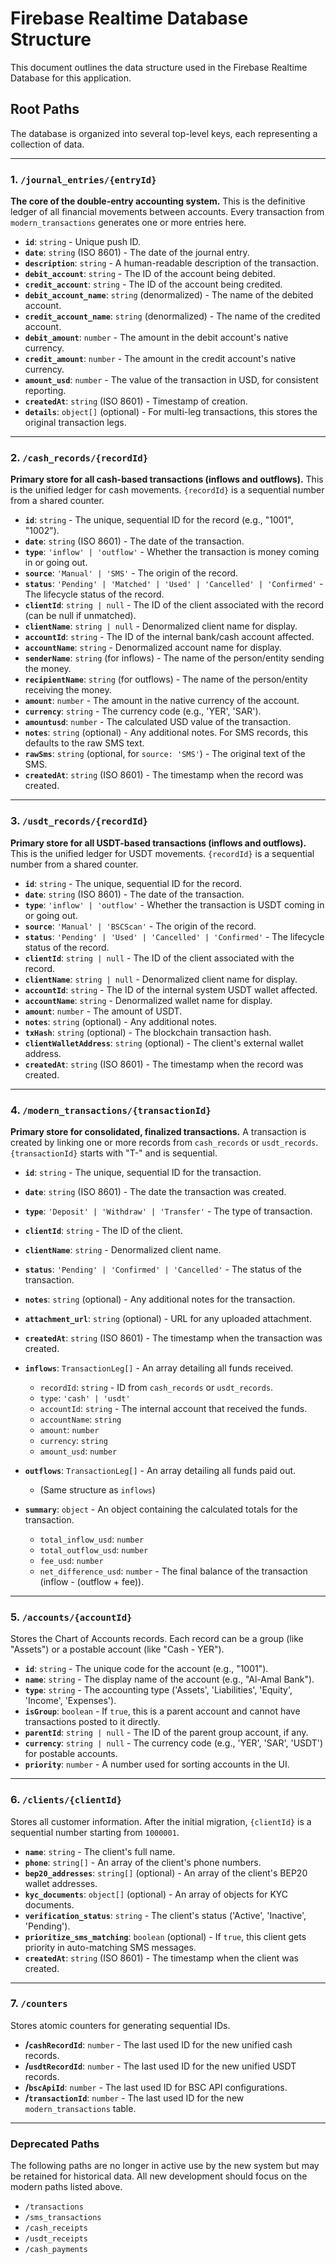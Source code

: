 
# Firebase Realtime Database Structure

This document outlines the data structure used in the Firebase Realtime Database for this application.

## Root Paths

The database is organized into several top-level keys, each representing a collection of data.

---

### 1. `/journal_entries/{entryId}`

**The core of the double-entry accounting system.** This is the definitive ledger of all financial movements between accounts. Every transaction from `modern_transactions` generates one or more entries here.

-   **`id`**: `string` - Unique push ID.
-   **`date`**: `string` (ISO 8601) - The date of the journal entry.
-   **`description`**: `string` - A human-readable description of the transaction.
-   **`debit_account`**: `string` - The ID of the account being debited.
-   **`credit_account`**: `string` - The ID of the account being credited.
-   **`debit_account_name`**: `string` (denormalized) - The name of the debited account.
-   **`credit_account_name`**: `string` (denormalized) - The name of the credited account.
-   **`debit_amount`**: `number` - The amount in the debit account's native currency.
-   **`credit_amount`**: `number` - The amount in the credit account's native currency.
-   **`amount_usd`**: `number` - The value of the transaction in USD, for consistent reporting.
-   **`createdAt`**: `string` (ISO 8601) - Timestamp of creation.
-   **`details`**: `object[]` (optional) - For multi-leg transactions, this stores the original transaction legs.

---

### 2. `/cash_records/{recordId}`

**Primary store for all cash-based transactions (inflows and outflows).** This is the unified ledger for cash movements. `{recordId}` is a sequential number from a shared counter.

-   **`id`**: `string` - The unique, sequential ID for the record (e.g., "1001", "1002").
-   **`date`**: `string` (ISO 8601) - The date of the transaction.
-   **`type`**: `'inflow' | 'outflow'` - Whether the transaction is money coming in or going out.
-   **`source`**: `'Manual' | 'SMS'` - The origin of the record.
-   **`status`**: `'Pending' | 'Matched' | 'Used' | 'Cancelled' | 'Confirmed'` - The lifecycle status of the record.
-   **`clientId`**: `string | null` - The ID of the client associated with the record (can be null if unmatched).
-   **`clientName`**: `string | null` - Denormalized client name for display.
-   **`accountId`**: `string` - The ID of the internal bank/cash account affected.
-   **`accountName`**: `string` - Denormalized account name for display.
-   **`senderName`**: `string` (for inflows) - The name of the person/entity sending the money.
-   **`recipientName`**: `string` (for outflows) - The name of the person/entity receiving the money.
-   **`amount`**: `number` - The amount in the native currency of the account.
-   **`currency`**: `string` - The currency code (e.g., 'YER', 'SAR').
-   **`amountusd`**: `number` - The calculated USD value of the transaction.
-   **`notes`**: `string` (optional) - Any additional notes. For SMS records, this defaults to the raw SMS text.
-   **`rawSms`**: `string` (optional, for `source: 'SMS'`) - The original text of the SMS.
-   **`createdAt`**: `string` (ISO 8601) - The timestamp when the record was created.

---

### 3. `/usdt_records/{recordId}`

**Primary store for all USDT-based transactions (inflows and outflows).** This is the unified ledger for USDT movements. `{recordId}` is a sequential number from a shared counter.

-   **`id`**: `string` - The unique, sequential ID for the record.
-   **`date`**: `string` (ISO 8601) - The date of the transaction.
-   **`type`**: `'inflow' | 'outflow'` - Whether the transaction is USDT coming in or going out.
-   **`source`**: `'Manual' | 'BSCScan'` - The origin of the record.
-   **`status`**: `'Pending' | 'Used' | 'Cancelled' | 'Confirmed'` - The lifecycle status of the record.
-   **`clientId`**: `string | null` - The ID of the client associated with the record.
-   **`clientName`**: `string | null` - Denormalized client name for display.
-   **`accountId`**: `string` - The ID of the internal system USDT wallet affected.
-   **`accountName`**: `string` - Denormalized wallet name for display.
-   **`amount`**: `number` - The amount of USDT.
-   **`notes`**: `string` (optional) - Any additional notes.
-   **`txHash`**: `string` (optional) - The blockchain transaction hash.
-   **`clientWalletAddress`**: `string` (optional) - The client's external wallet address.
-   **`createdAt`**: `string` (ISO 8601) - The timestamp when the record was created.

---

### 4. `/modern_transactions/{transactionId}`

**Primary store for consolidated, finalized transactions.** A transaction is created by linking one or more records from `cash_records` or `usdt_records`. `{transactionId}` starts with "T-" and is sequential.

-   **`id`**: `string` - The unique, sequential ID for the transaction.
-   **`date`**: `string` (ISO 8601) - The date the transaction was created.
-   **`type`**: `'Deposit' | 'Withdraw' | 'Transfer'` - The type of transaction.
-   **`clientId`**: `string` - The ID of the client.
-   **`clientName`**: `string` - Denormalized client name.
-   **`status`**: `'Pending' | 'Confirmed' | 'Cancelled'` - The status of the transaction.
-   **`notes`**: `string` (optional) - Any additional notes for the transaction.
-   **`attachment_url`**: `string` (optional) - URL for any uploaded attachment.
-   **`createdAt`**: `string` (ISO 8601) - The timestamp when the transaction was created.

-   **`inflows`**: `TransactionLeg[]` - An array detailing all funds received.
    -   `recordId`: `string` - ID from `cash_records` or `usdt_records`.
    -   `type`: `'cash' | 'usdt'`
    -   `accountId`: `string` - The internal account that received the funds.
    -   `accountName`: `string`
    -   `amount`: `number`
    -   `currency`: `string`
    -   `amount_usd`: `number`

-   **`outflows`**: `TransactionLeg[]` - An array detailing all funds paid out.
    -   (Same structure as `inflows`)

-   **`summary`**: `object` - An object containing the calculated totals for the transaction.
    -   `total_inflow_usd`: `number`
    -   `total_outflow_usd`: `number`
    -   `fee_usd`: `number`
    -   `net_difference_usd`: `number` - The final balance of the transaction (inflow - (outflow + fee)).

---

### 5. `/accounts/{accountId}`

Stores the Chart of Accounts records. Each record can be a group (like "Assets") or a postable account (like "Cash - YER").

-   **`id`**: `string` - The unique code for the account (e.g., "1001").
-   **`name`**: `string` - The display name of the account (e.g., "Al-Amal Bank").
-   **`type`**: `string` - The accounting type ('Assets', 'Liabilities', 'Equity', 'Income', 'Expenses').
-   **`isGroup`**: `boolean` - If `true`, this is a parent account and cannot have transactions posted to it directly.
-   **`parentId`**: `string | null` - The ID of the parent group account, if any.
-   **`currency`**: `string | null` - The currency code (e.g., 'YER', 'SAR', 'USDT') for postable accounts.
-   **`priority`**: `number` - A number used for sorting accounts in the UI.

---

### 6. `/clients/{clientId}`

Stores all customer information. After the initial migration, `{clientId}` is a sequential number starting from `1000001`.

-   **`name`**: `string` - The client's full name.
-   **`phone`**: `string[]` - An array of the client's phone numbers.
-   **`bep20_addresses`**: `string[]` (optional) - An array of the client's BEP20 wallet addresses.
-   **`kyc_documents`**: `object[]` (optional) - An array of objects for KYC documents.
-   **`verification_status`**: `string` - The client's status ('Active', 'Inactive', 'Pending').
-   **`prioritize_sms_matching`**: `boolean` (optional) - If `true`, this client gets priority in auto-matching SMS messages.
-   **`createdAt`**: `string` (ISO 8601) - The timestamp when the client was created.

---

### 7. `/counters`

Stores atomic counters for generating sequential IDs.

-   **/`cashRecordId`**: `number` - The last used ID for the new unified cash records.
-   **/`usdtRecordId`**: `number` - The last used ID for the new unified USDT records.
-   **/`bscApiId`**: `number` - The last used ID for BSC API configurations.
-   **/`transactionId`**: `number` - The last used ID for the new `modern_transactions` table.

---

### Deprecated Paths

The following paths are no longer in active use by the new system but may be retained for historical data. All new development should focus on the modern paths listed above.

-   `/transactions`
-   `/sms_transactions`
-   `/cash_receipts`
-   `/usdt_receipts`
-   `/cash_payments`
